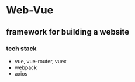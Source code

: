 # Web-Vue
## framework for building a website

### tech stack
* vue, vue-router, vuex
* webpack
* axios
